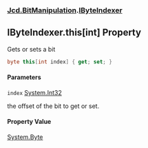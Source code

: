 ### [Jcd.BitManipulation](Jcd.BitManipulation.md 'Jcd.BitManipulation').[IByteIndexer](Jcd.BitManipulation.IByteIndexer.md 'Jcd.BitManipulation.IByteIndexer')

## IByteIndexer.this[int] Property

Gets or sets a bit

```csharp
byte this[int index] { get; set; }
```
#### Parameters

<a name='Jcd.BitManipulation.IByteIndexer.this[int].index'></a>

`index` [System.Int32](https://docs.microsoft.com/en-us/dotnet/api/System.Int32 'System.Int32')

the offset of the bit to get or set.

#### Property Value
[System.Byte](https://docs.microsoft.com/en-us/dotnet/api/System.Byte 'System.Byte')